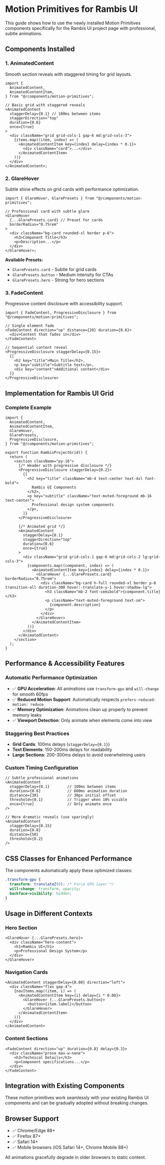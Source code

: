 # Motion Primitives for Rambis UI

This guide shows how to use the newly installed Motion Primitives components specifically for the Rambis UI project page with professional, subtle animations.

## Components Installed

### 1. AnimatedContent

Smooth section reveals with staggered timing for grid layouts.

```tsx
import {
  AnimatedContent,
  AnimatedContentItem,
} from "@/components/motion-primitives";

// Basic grid with staggered reveals
<AnimatedContent
  staggerDelay={0.1} // 100ms between items
  staggerDirection="top"
  duration={0.6}
  once={true}
>
  <div className="grid grid-cols-1 gap-6 md:grid-cols-3">
    {items.map((item, index) => (
      <AnimatedContentItem key={index} delay={index * 0.1}>
        <div className="card">...</div>
      </AnimatedContentItem>
    ))}
  </div>
</AnimatedContent>;
```

### 2. GlareHover

Subtle shine effects on grid cards with performance optimization.

```tsx
import { GlareHover, GlarePresets } from "@/components/motion-primitives";

// Professional card with subtle glare
<GlareHover
  {...GlarePresets.card} // Preset for cards
  borderRadius="0.75rem"
>
  <div className="bg-card rounded-xl border p-6">
    <h3>Component Title</h3>
    <p>Description...</p>
  </div>
</GlareHover>;
```

**Available Presets:**

- `GlarePresets.card` - Subtle for grid cards
- `GlarePresets.button` - Medium intensity for CTAs
- `GlarePresets.hero` - Strong for hero sections

### 3. FadeContent

Progressive content disclosure with accessibility support.

```tsx
import { FadeContent, ProgressiveDisclosure } from "@/components/motion-primitives";

// Single element fade
<FadeContent direction="up" distance={20} duration={0.6}>
  <div>Content that fades in</div>
</FadeContent>

// Sequential content reveal
<ProgressiveDisclosure staggerDelay={0.15}>
  {[
    <h2 key="title">Main Title</h2>,
    <p key="subtitle">Subtitle text</p>,
    <div key="content">Additional content</div>
  ]}
</ProgressiveDisclosure>
```

## Implementation for Rambis UI Grid

### Complete Example

```tsx
import {
  AnimatedContent,
  AnimatedContentItem,
  GlareHover,
  GlarePresets,
  ProgressiveDisclosure,
} from "@/components/motion-primitives";

export function RambisProjectGrid() {
  return (
    <section className="py-16">
      {/* Header with progressive disclosure */}
      <ProgressiveDisclosure staggerDelay={0.2}>
        {[
          <h2 key="title" className="mb-4 text-center text-4xl font-bold">
            Rambis UI Components
          </h2>,
          <p key="subtitle" className="text-muted-foreground mb-16 text-center">
            Professional design system components
          </p>,
        ]}
      </ProgressiveDisclosure>

      {/* Animated grid */}
      <AnimatedContent
        staggerDelay={0.1}
        staggerDirection="top"
        duration={0.6}
        once={true}
      >
        <div className="grid grid-cols-1 gap-6 md:grid-cols-2 lg:grid-cols-3">
          {components.map((component, index) => (
            <AnimatedContentItem key={index} delay={index * 0.1}>
              <GlareHover {...GlarePresets.card} borderRadius="0.75rem">
                <div className="bg-card h-full rounded-xl border p-6 transition-all duration-300 hover:-translate-y-1 hover:shadow-lg">
                  <h3 className="mb-2 font-semibold">{component.title}</h3>
                  <p className="text-muted-foreground text-sm">
                    {component.description}
                  </p>
                </div>
              </GlareHover>
            </AnimatedContentItem>
          ))}
        </div>
      </AnimatedContent>
    </section>
  );
}
```

## Performance & Accessibility Features

### Automatic Performance Optimization

- ✅ **GPU Acceleration**: All animations use `transform-gpu` and `will-change` for smooth 60fps
- ✅ **Reduced Motion Support**: Automatically respects `prefers-reduced-motion: reduce`
- ✅ **Memory Optimization**: Animations clean up properly to prevent memory leaks
- ✅ **Viewport Detection**: Only animate when elements come into view

### Staggering Best Practices

- **Grid Cards**: 100ms delays (`staggerDelay={0.1}`)
- **Text Elements**: 150-200ms delays for readability
- **Large Sections**: 200-300ms delays to avoid overwhelming users

### Custom Timing Configuration

```tsx
// Subtle professional animations
<AnimatedContent
  staggerDelay={0.1}        // 100ms between items
  duration={0.6}            // 600ms animation duration
  distance={30}             // 30px initial offset
  threshold={0.1}           // Trigger when 10% visible
  once={true}               // Only animate once
/>

// More dramatic reveals (use sparingly)
<AnimatedContent
  staggerDelay={0.15}
  duration={0.8}
  distance={50}
  threshold={0.2}
/>
```

## CSS Classes for Enhanced Performance

The components automatically apply these optimized classes:

```css
.transform-gpu {
  transform: translateZ(0); /* Force GPU layer */
  will-change: transform, opacity;
  backface-visibility: hidden;
}
```

## Usage in Different Contexts

### Hero Section

```tsx
<GlareHover {...GlarePresets.hero}>
  <div className="hero-content">
    <h1>Rambis UI</h1>
    <p>Professional Design System</p>
  </div>
</GlareHover>
```

### Navigation Cards

```tsx
<AnimatedContent staggerDelay={0.08} direction="left">
  <div className="flex gap-4">
    {navItems.map((item, i) => (
      <AnimatedContentItem key={i} delay={i * 0.08}>
        <GlareHover {...GlarePresets.button}>
          <button>{item.label}</button>
        </GlareHover>
      </AnimatedContentItem>
    ))}
  </div>
</AnimatedContent>
```

### Content Sections

```tsx
<FadeContent direction="up" duration={0.8} delay={0.3}>
  <div className="prose max-w-none">
    <h3>Technical Details</h3>
    <p>Component specifications...</p>
  </div>
</FadeContent>
```

## Integration with Existing Components

These motion primitives work seamlessly with your existing Rambis UI components and can be gradually adopted without breaking changes.

## Browser Support

- ✅ Chrome/Edge 88+
- ✅ Firefox 87+
- ✅ Safari 14+
- ✅ Mobile browsers (iOS Safari 14+, Chrome Mobile 88+)

All animations gracefully degrade in older browsers to static content.
